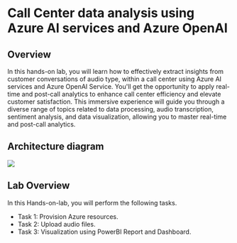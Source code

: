 # Call Center data analysis using Azure AI services and Azure OpenAI 

## Overview
In this hands-on lab, you will learn how to effectively extract insights from customer conversations of audio type, within a call center using Azure AI services and Azure OpenAI Service. You'll get the opportunity to apply real-time and post-call analytics to enhance call center efficiency and elevate customer satisfaction. This immersive experience will guide you through a diverse range of topics related to data processing, audio transcription, sentiment analysis, and data visualization, allowing you to master real-time and post-call analytics.

## Architecture diagram

 ![](images/archdiag.png)

## Lab Overview

In this Hands-on-lab, you will perform the following tasks.

+ Task 1: Provision Azure resources.
+ Task 2: Upload audio files.
+ Task 3: Visualization using PowerBI Report and Dashboard.
